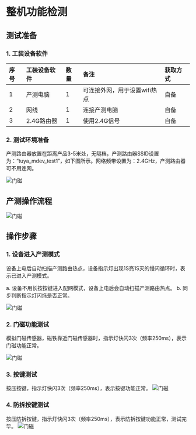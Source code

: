 # 整机功能检测

## 测试准备

### 1. 工装设备软件

| 序号 | 工装设备软件 | 数量 | 备注                         | 获取方式 |
| :--- | :----------- | :--- | :--------------------------- | :------- |
| 1    | 产测电脑     | 1    | 可连接外网，用于设置wifi热点 | 自备     |
| 2    | 网线         | 1    | 连接产测电脑                 | 自备     |
| 3    | 2.4G路由器   | 1    | 使用2.4G信号                 | 自备     |

### 2. 测试环境准备

产测路由器放置在距离产品3-5米处，无隔档，产测路由器SSID设置为：“tuya_mdev_test1”，如下图所示。网络频带设置为：2.4GHz，产测路由器可不用连网。

![门磁](https://typora-1256037112.cos.ap-guangzhou.myqcloud.com/171680044867b3cd2e5b3.png)

## 产测操作流程

![门磁](https://typora-1256037112.cos.ap-guangzhou.myqcloud.com/17168009996462cb1cbee.png)

## 操作步骤

### 1. 设备进入产测模式

设备上电后自动扫描产测路由热点，设备指示灯出现1S亮1S灭的慢闪循环时，表示已进入产测模式。

a. 设备不用长按按键进入配网模式，设备上电后会自动扫描产测路由热点。
b. 同步判断指示灯闪烁是否正常。

![门磁](https://typora-1256037112.cos.ap-guangzhou.myqcloud.com/171680203902d6be3e76f.png)

### 2. 门磁功能测试

模拟门磁传感器，磁铁靠近门磁传感器时，指示灯快闪3次（频率250ms），表示门磁功能正常。

![门磁](https://typora-1256037112.cos.ap-guangzhou.myqcloud.com/17168022069492ca0d668.png)

### 3. 按键测试

按压按键，指示灯快闪3次（频率250ms），表示按键功能正常。
![门磁](https://typora-1256037112.cos.ap-guangzhou.myqcloud.com/17168023195edb7b1db85.png)

### 4. 防拆按键测试

按压防拆按键，指示灯快闪3次（频率250ms），表示防拆按键功能正常，测试完毕。
![门磁](https://typora-1256037112.cos.ap-guangzhou.myqcloud.com/17168023195edb7b1db85.png)
